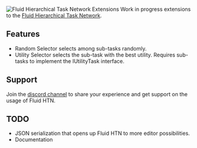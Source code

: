 ![Fluid Hierarchical Task Network Extensions](https://i.imgur.com/xKfIV0f.png)
Work in progress extensions to the [Fluid Hierarchical Task Network](https://github.com/ptrefall/fluid-hierarchical-task-network).

## Features
* Random Selector selects among sub-tasks randomly.
* Utility Selector selects the sub-task with the best utility. Requires sub-tasks to implement the IUtilityTask interface.

## Support
Join the [discord channel](https://discord.gg/u45nmb) to share your experience and get support on the usage of Fluid HTN.

## TODO
* JSON serialization that opens up Fluid HTN to more editor possibilities.
* Documentation
